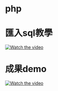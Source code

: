 # php
# 匯入sql教學
[![Watch the video](https://img.youtube.com/vi/tJej5MgUh1E/0.jpg)](https://www.youtube.com/watch?v=tJej5MgUh1E)
# 成果demo
[![Watch the video](https://img.youtube.com/vi/idROAfbMzFQ/0.jpg)](https://www.youtube.com/watch?v=idROAfbMzFQ)
